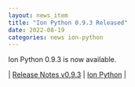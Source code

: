 ```yaml
---
layout: news_item
title: "Ion Python 0.9.3 Released"
date: 2022-08-19
categories: news ion-python
---
```


Ion Python 0.9.3 is now available.

| [Release Notes v0.9.3](https://github.com/amzn/ion-python/releases/tag/v0.9.3) | [Ion Python](https://github.com/amzn/ion-python) |

